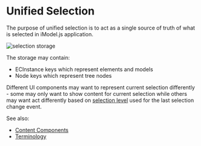 # Unified Selection

The purpose of unified selection is to act as a single source of truth of what is selected in iModel.js application.

![selection storage](./selection-storage.png "Selection storage")

The storage may contain:

- ECInstance keys which represent elements and models
- Node keys which represent tree nodes

Different UI components may want to represent current selection
differently - some may only want to show content for current selection while others may want act differently based on
[selection level](./Terminology.md#selection-level) used for the
last selection change event.

See also:

- [Content Components](./ContentComponents.md)
- [Terminology](./Terminology.md)
